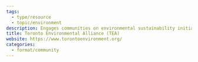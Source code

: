 ```yaml
---
tags:
  - type/resource
  - topic/environment
description: Engages communities on environmental sustainability initiatives.
title: Toronto Environmental Alliance (TEA)
website: https://www.torontoenvironment.org/
categories:
  - format/community
---
```


